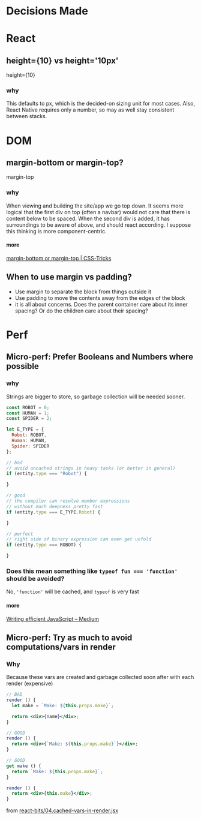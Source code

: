 Decisions Made
========

# React
## height={10} vs height='10px'
height={10}

### why
This defaults to px, which is the decided-on sizing unit for most cases. Also, React Native requires only a number, so may as well stay consistent between stacks.

# DOM
## margin-bottom or margin-top?
margin-top

### why
When viewing and building the site/app we go top down. It seems more logical that the first div on top (often a navbar) would not care that there is content below to be spaced. When the second div is added, it has surroundings to be aware of above, and should react according. I suppose this thinking is more component-centric.

#### more
[margin-bottom or margin-top | CSS-Tricks](https://css-tricks.com/margin-bottom-margin-top/?utm_source=frontendfocus&utm_medium=email)

## When to use margin vs padding?
- Use margin to separate the block from things outside it
- Use padding to move the contents away from the edges of the block
- it is all about concerns. Does the parent container care about its inner spacing? Or do the children care about their spacing?

# Perf
## Micro-perf: Prefer Booleans and Numbers where possible

### why
Strings are bigger to store, so garbage collection will be needed sooner.

```js
const ROBOT = 0;
const HUMAN = 1;
const SPIDER = 2;

let E_TYPE = {
  Robot: ROBOT,
  Human: HUMAN,
  Spider: SPIDER
};

// bad
// avoid uncached strings in heavy tasks (or better in general)
if (entity.type === "Robot") {

}

// good
// the compiler can resolve member expressions
// without much deepness pretty fast
if (entity.type === E_TYPE.Robot) {

}

// perfect
// right side of binary expression can even get unfold
if (entity.type === ROBOT) {

}
```

### Does this mean something like `typeof fun === 'function'` should be avoided?
No, `'function'` will be cached, and `typeof` is very fast

#### more
[Writing efficient JavaScript – Medium](https://medium.com/@xilefmai/efficient-javascript-14a11651d563#.69425zp7f)

## Micro-perf: Try as much to avoid computations/vars in render
### Why
Because these vars are created and garbage collected soon after with each render (expensive)
```jsx
// BAD
render () {
  let make = `Make: ${this.props.make}`;

  return <div>{name}</div>;
}

// GOOD
render () {
  return <div>{`Make: ${this.props.make}`}</div>;
}

// GOOD
get make () {
  return `Make: ${this.props.make}`;
}

render () {
  return <div>{this.make}</div>;
}
```
from [react-bits/04.cached-vars-in-render.jsx](https://github.com/vasanthk/react-bits/blob/master/conventions/04.cached-vars-in-render.jsx)
